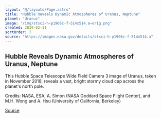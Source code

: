 ```yaml
---
layout: "@/layouts/Page.astro"
title: "Hubble Reveals Dynamic Atmospheres of Uranus, Neptune"
planet: "Uranus"
image: "/img/stsci-h-p1906c-f-514x514.a~orig.png"
created: 2019-02-11
sortOrder: 7
source: "https://images.nasa.gov/details/stsci-h-p1906c-f-514x514.a"
---
```


## Hubble Reveals Dynamic Atmospheres of Uranus, Neptune

This Hubble Space Telescope Wide Field Camera 3 image of Uranus, taken in November 2018, reveals a vast, bright stormy cloud cap across the planet's north pole.

Credits: NASA, ESA, A. Simon (NASA Goddard Space Flight Center), and M.H. Wong and A. Hsu (University of California, Berkeley)

[Source](https://images.nasa.gov/details/stsci-h-p1906c-f-514x514.a)
